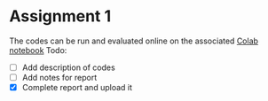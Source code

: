 # Assignment 1 

The codes can be run and evaluated online on the associated [Colab notebook](https://colab.research.google.com/drive/1luPiGZjlXYUABRbHyc0vgUnWloFQafgu)
Todo:
+ [ ] Add description of codes
+ [ ] Add notes for report
+ [X] Complete report and upload it
